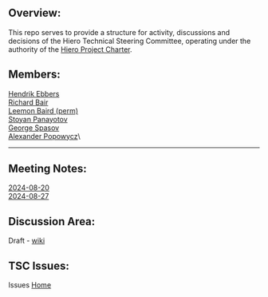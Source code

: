 ## Overview:
This repo serves to provide a structure for activity, discussions and decisions of the Hiero Technical Steering Committee, operating under the authority of the [Hiero Project Charter](https://github.com/LFDT-Hiero/hiero/blob/main/technical-charter.md).

## Members:
[Hendrik Ebbers](https://github.com/hendrikebbers)\
[Richard Bair](https://github.com/rbair23)\
[Leemon Baird (perm)](https://github.com/lbaird)\
[Stoyan Panayotov](https://github.com/Perseverance)\
[George Spasov](https://github.com/Perseverance)\
[Alexander Popowycz](https://github.com/popowycz)\

***

## Meeting Notes:
[2024-08-20](https://github.com/LFDT-Hiero/tsc/blob/main/minutes/2024-08-20.md)\
[2024-08-27](https://github.com/LFDT-Hiero/tsc/blob/main/minutes/2024-08-27.md)

## Discussion Area:
Draft - [wiki](https://github.com/LFDT-Hiero/tsc/wiki/TSC-Discussion-Wiki)

## TSC Issues:
Issues [Home](https://github.com/LFDT-Hiero/tsc/issues)


